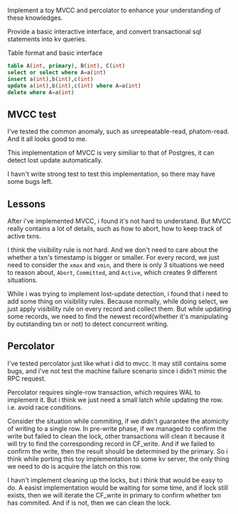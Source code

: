 Implement a toy MVCC and percolator to enhance your understanding of these knowledges.

Provide a basic interactive interface, and convert transactional sql statements into kv queries.

Table format and basic interface

```sql
table A(int, primary), B(int), C(int)
select or select where A=a(int)
insert a(int),b(int),c(int)
update a(int),b(int),c(int) where A=a(int)
delete where A=a(int)
```

## MVCC test

I've tested the common anomaly, such as unrepeatable-read, phatom-read. And it all looks good to me.

This implementation of MVCC is very similiar to that of Postgres, it can detect lost update automatically.

I havn't write strong test to test this implementation, so there may have some bugs left.

## Lessons

After i've implemented MVCC, i found it's not hard to understand. But MVCC really contains a lot of details, such as how to abort, how to keep track of active txns.

I think the visibility rule is not hard. And we don't need to care about the whether a txn's timestamp is bigger or smaller. For every record, we just need to consider the `xmax` and `xmin`, and there is only 3 situations we need to reason about, `Abort`, `Committed`, and `Active`, which creates 9 different situations.

While i was trying to implement lost-update detection, i found that i need to add some thing on visibility rules. Because normally, while doing select, we just apply visibility rule on every record and collect them. But while updating some records, we need to find the newest record(whether it's manipulating by outstanding txn or not) to detect concurrent writing.

## Percolator 

I've tested percolator just like what i did to mvcc. It may still contains some bugs, and i've not test the machine failure scenario since i didn't mimic the RPC request.

Percolator requires single-row transaction, which requires WAL to implement it. But i think we just need a small latch while updating the row. i.e. avoid race conditions. 

Consider the situation while commiting, if we didn't guarantee the atomicity of writing to a single row. In pre-write phase, if we managed to confirm the write but failed to clean the lock, other transactions will clean it because it will try to find the corresponding record in CF_write. And if we failed to confirm the write, then the result should be determined by the primary. So i think while porting this toy implementation to some kv server, the only thing we need to do is acquire the latch on this row.

I havn't implement cleaning up the locks, but i think that would be easy to do. A easist implementation would be waiting for some time, and if lock still exists, then we will iterate the CF_write in primary to confirm whether txn has commited. And if is not, then we can clean the lock.